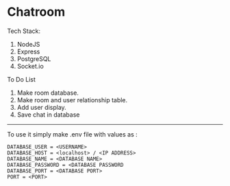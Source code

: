 # Chatroom

Tech Stack:
1. NodeJS
2. Express
3. PostgreSQL
4. Socket.io

To Do List
1. Make room database.
2. Make room and user relationship table.
3. Add user display.
4. Save chat in database
----

To use it simply make .env file with values as :
```
DATABASE_USER = <USERNAME>
DATABASE_HOST = <localhost> / <IP ADDRESS>
DATABASE_NAME = <DATABASE NAME>
DATABASE_PASSWORD = <DATABASE PASSWORD
DATABASE_PORT = <DATABASE PORT>
PORT = <PORT>
```